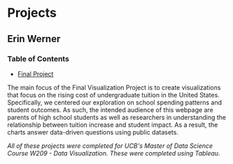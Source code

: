 # Projects

## Erin Werner

### Table of Contents

* [Final Project](https://github.com/etwernerMIDS/Visualizations/tree/main/Projects/Final_Project)

The main focus of the Final Visualization Project is to create visualizations that focus on the rising cost of undergraduate tuition in the United States. Specifically, we centered our exploration on school spending patterns and student outcomes. As such, the intended audience of this webpage are parents of high school students as well as researchers in understanding the relationship between tuition increase and student impact. As a result, the charts answer data-driven questions using public datasets.

*All of these projects were completed for UCB's Master of Data Science Course W209 - Data Visualization. These were completed using Tableau.* 

